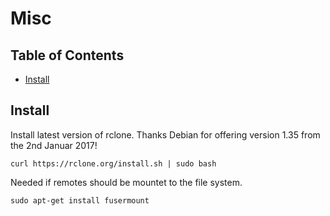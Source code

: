# Misc

## Table of Contents
* [Install](#install)

## Install

Install latest version of rclone. Thanks Debian for offering version 1.35 from the 2nd Januar 2017!
```
curl https://rclone.org/install.sh | sudo bash
```

Needed if remotes should be mountet to the file system.
```
sudo apt-get install fusermount
```
